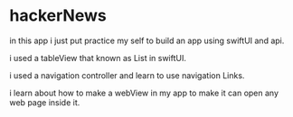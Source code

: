 # hackerNews

in this app i just put practice my self to build an app using swiftUI and api.

i used a tableView that known as List in swiftUI. 

i used a navigation controller and learn to use navigation Links.

i learn about how to make a webView in my app to make it can open any web page inside it.
